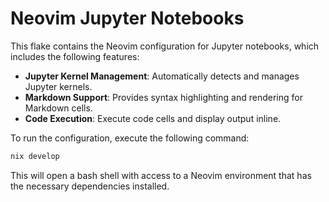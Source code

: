 # Neovim Jupyter Notebooks

This flake contains the Neovim configuration for Jupyter notebooks, which includes the following features:

- **Jupyter Kernel Management**: Automatically detects and manages Jupyter kernels.
- **Markdown Support**: Provides syntax highlighting and rendering for Markdown cells.
- **Code Execution**: Execute code cells and display output inline.

To run the configuration, execute the following command:

```bash
nix develop
```
This will open a bash shell with access to a Neovim environment that has the necessary dependencies installed.
